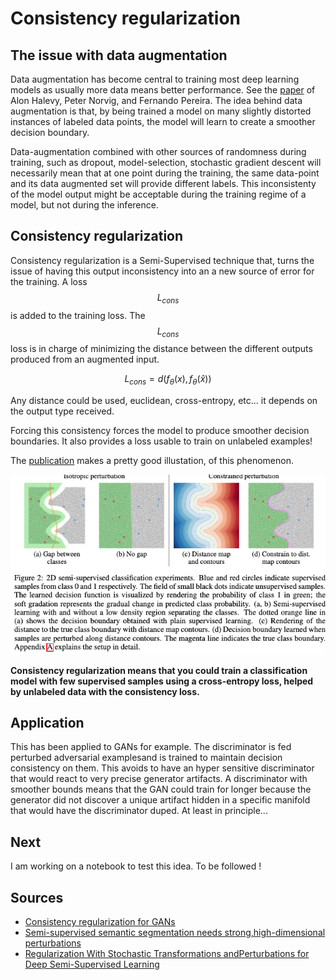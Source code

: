 # Consistency regularization

## The issue with data augmentation
Data augmentation has become central to training most deep learning models as usually more data means better performance.
See the [paper](https://static.googleusercontent.com/media/research.google.com/en//pubs/archive/35179.pdf) of Alon Halevy, Peter Norvig, and Fernando Pereira.
The idea behind data augmentation is that, by being trained a model on many slightly distorted instances of labeled data points, the model will learn to create a smoother decision boundary.

Data-augmentation combined with other sources of randomness during training, such as dropout, model-selection, stochastic gradient descent will necessarily mean that at one point during the training, the same data-point and its data augmented set will provide different labels.
This inconsistenty of the model output might be acceptable during the training regime of a model, but not during the inference.

## Consistency regularization
Consistency regularization is a Semi-Supervised technique that, turns the issue of having this output inconsistency into an a new source of error for the training.
A loss $$ L_{cons} $$ is added to the training loss. The $$ L_{cons} $$ loss is in charge of minimizing the distance between the different outputs produced from an augmented input.

$$ 
L_{cons} =  d(f_\theta(x), f_\theta(\hat{x}))
$$

Any distance could be used, euclidean, cross-entropy, etc... it depends on the output type received.

Forcing this consistency forces the model to produce smoother decision boundaries. 
It also provides a loss usable to train on unlabeled examples!

The [publication](https://arxiv.org/pdf/1906.01916.pdf) makes a pretty good illustation, of this phenomenon.

![Boundaries](images/consistency-regularization-decision-boundary.png)

**Consistency regularization means that you could train a classification model with few supervised samples using a cross-entropy loss, helped by unlabeled data with the consistency loss.**

## Application

This has been applied to GANs for example.
The discriminator is fed perturbed adversarial examplesand is trained to maintain decision consistency on them. 
This avoids to have an hyper sensitive discriminator that would react to very precise generator artifacts.
A discriminator with smoother bounds means that the GAN could train for longer because the generator did not discover a unique artifact hidden in a specific manifold that would have the discriminator duped. 
At least in principle...
  
## Next  
I am working on a notebook to test this idea. To be followed !

## Sources

* [Consistency regularization for GANs](https://deepai.org/publication/consistency-regularization-for-generative-adversarial-networks)
* [Semi-supervised semantic segmentation needs strong,high-dimensional perturbations](https://arxiv.org/pdf/1906.01916.pdf)
* [Regularization With Stochastic Transformations andPerturbations for Deep Semi-Supervised Learning](https://arxiv.org/pdf/1606.04586.pdf)
